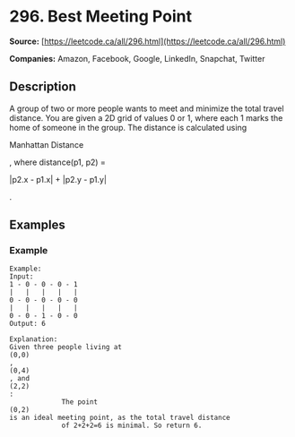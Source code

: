 # 296. Best Meeting Point

**Source:** [https://leetcode.ca/all/296.html](https://leetcode.ca/all/296.html)

**Companies:** Amazon, Facebook, Google, LinkedIn, Snapchat, Twitter

## Description

A group of two or more people wants to meet and minimize the total travel distance. You are
        given a 2D grid of values 0 or 1, where each 1 marks the home of someone in the group. The
        distance is calculated using

Manhattan Distance

, where distance(p1,
        p2) =

|p2.x - p1.x| + |p2.y - p1.y|

.

## Examples

### Example

```
Example:
Input:
1 - 0 - 0 - 0 - 1
|   |   |   |   |
0 - 0 - 0 - 0 - 0
|   |   |   |   |
0 - 0 - 1 - 0 - 0
Output: 6

Explanation:
Given three people living at
(0,0)
,
(0,4)
, and
(2,2)
:
             The point
(0,2)
is an ideal meeting point, as the total travel distance
             of 2+2+2=6 is minimal. So return 6.
```

